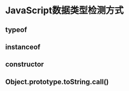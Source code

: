 # JavaScript数据类型检测方式

## typeof



## instanceof



## constructor



## Object.prototype.toString.call()



